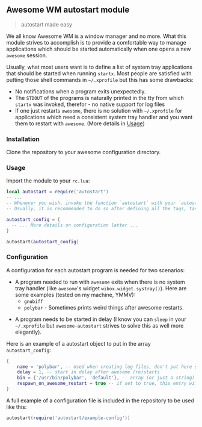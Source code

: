 ## Awesome WM autostart module

> autostart made easy

We all know Awesome WM is a window manager and no more. What this module strives to accomplish is to provide a comfortable way to manage applications which should be started automatically when one opens a new `awesome` session.

Usually, what most users want is to define a list of system tray applications that should be started when running `startx`. Most people are satisfied with putting those shell commands in `~/.xprofile` but this has some drawbacks:

- No notifications when a program exits unexpectedly.
- The `STDOUT` of the programs is naturally printed in the tty from which `startx` was invoked, therefor - no native support for log files
- If one just restarts `awesome`, there is no solution with `~/.xprofile` for applications which need a consistent system tray handler and you want them to restart with `awesome`. (More details in [Usage](#Usage))

### Installation

Clone the repository to your awesome configuration directory.

### Usage

Import the module to your `rc.lua`:

```lua
local autostart = require('autostart')
-- ...
-- Whenever you wish, invoke the function `autostart` with your `autostart_config` object.
-- Usually, it is recommended to do so after defining all the tags, tasklist and widgets in `rc.lua`.

autostart_config = {
  -- ... More details on configuration latter ...
}

autostart(autostart_config)
```

### Configuration

A configuration for each autostart program is needed for two scenarios:

- A program needed to run with `awesome` exits when there is no system tray handler (like `awesome`'s widget `wibox.widget.systray()`). Here are some examples (tested on my machine, YMMV):
  * `gnubiff`
  * `polybar` - Sometimes prints weird things after awesome restarts.
* A program needs to be started in delay (I know you can `sleep` in your `~/.xprofile` but `awesome-autostart` strives to solve this as well more elegantly).

Here is an example of a autostart object to put in the array `autostart_config`:
```lua
{
	name = 'polybar', -- Used when creating log files, don't put here spaces or other special characters
	delay = 1, -- start in delay after awesome (re)starts
	bin = {'/usr/bin/polybar', 'default'}, -- array (or just a string) of a command and it's arguments to run for this autostart entry
	respawn_on_awesome_restart = true -- if set to true, this entry will be started with `awesome`'s restarts
}
```
A full example of a configuration file is included in the repository to be used like this:

```lua
autostart(require('autostart/example-config'))
```
